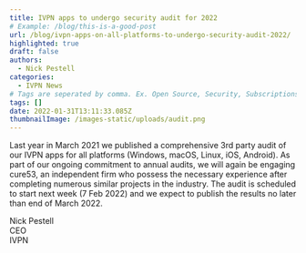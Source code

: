 ```yaml
---
title: IVPN apps to undergo security audit for 2022 
# Example: /blog/this-is-a-good-post
url: /blog/ivpn-apps-on-all-platforms-to-undergo-security-audit-2022/
highlighted: true
draft: false
authors:
  - Nick Pestell
categories:
  - IVPN News
# Tags are seperated by comma. Ex. Open Source, Security, Subscriptions
tags: []
date: 2022-01-31T13:11:33.085Z
thumbnailImage: /images-static/uploads/audit.png
---
```

Last year in March 2021 we published a comprehensive 3rd party audit of our IVPN apps for all platforms (Windows, macOS, Linux, iOS, Android). As part of our ongoing commitment to annual audits, we will again be engaging cure53, an independent firm who possess the necessary experience after completing numerous similar projects in the industry. The audit is scheduled to start next week (7 Feb 2022) and we expect to publish the results no later than end of March 2022.

Nick Pestell  
CEO  
IVPN  
